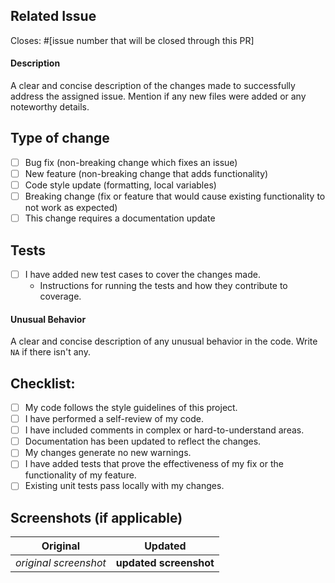 ## Related Issue
Closes: #[issue number that will be closed through this PR]

#### Description
A clear and concise description of the changes made to successfully address the assigned issue. Mention if any new files were added or any noteworthy details.

## Type of change
- [ ] Bug fix (non-breaking change which fixes an issue)
- [ ] New feature (non-breaking change that adds functionality)
- [ ] Code style update (formatting, local variables)
- [ ] Breaking change (fix or feature that would cause existing functionality to not work as expected)
- [ ] This change requires a documentation update

## Tests
- [ ] I have added new test cases to cover the changes made.
  - Instructions for running the tests and how they contribute to coverage.

#### Unusual Behavior
A clear and concise description of any unusual behavior in the code. Write `NA` if there isn't any.

## Checklist:
- [ ] My code follows the style guidelines of this project.
- [ ] I have performed a self-review of my code.
- [ ] I have included comments in complex or hard-to-understand areas.
- [ ] Documentation has been updated to reflect the changes.
- [ ] My changes generate no new warnings.
- [ ] I have added tests that prove the effectiveness of my fix or the functionality of my feature.
- [ ] Existing unit tests pass locally with my changes.

## Screenshots (if applicable)
| Original | Updated |
|:--------:|:-------:|
| *original screenshot* | **updated screenshot** |
